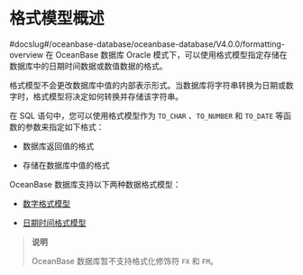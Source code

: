 格式模型概述 
===========================
#docslug#/oceanbase-database/oceanbase-database/V4.0.0/formatting-overview
在 OceanBase 数据库 Oracle 模式下，可以使用格式模型指定存储在数据库中的日期时间数据或数值数据的格式。

格式模型不会更改数据库中值的内部表示形式。当数据库将字符串转换为日期或数字时，格式模型将决定如何转换并存储该字符串。

在 SQL 语句中，您可以使用格式模型作为 `TO_CHAR` 、`TO_NUMBER` 和 `TO_DATE` 等函数的参数来指定如下格式：

* 数据库返回值的格式

  

* 存储在数据库中值的格式

  




OceanBase 数据库支持以下两种数据格式模型：

* [数字格式模型](../4.format/2.format-1.md)

  

* [日期时间格式模型](../4.format/3.date-and-time-formatting.md)

  



>**说明**
>
>OceanBase 数据库暂不支持格式化修饰符 `FX` 和 `FM`。





